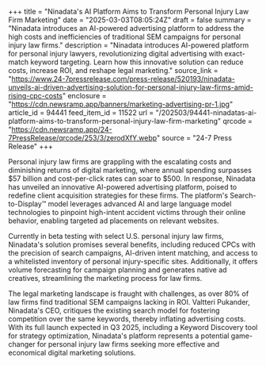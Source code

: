+++
title = "Ninadata's AI Platform Aims to Transform Personal Injury Law Firm Marketing"
date = "2025-03-03T08:05:24Z"
draft = false
summary = "Ninadata introduces an AI-powered advertising platform to address the high costs and inefficiencies of traditional SEM campaigns for personal injury law firms."
description = "Ninadata introduces AI-powered platform for personal injury lawyers, revolutionizing digital advertising with exact-match keyword targeting. Learn how this innovative solution can reduce costs, increase ROI, and reshape legal marketing."
source_link = "https://www.24-7pressrelease.com/press-release/520193/ninadata-unveils-ai-driven-advertising-solution-for-personal-injury-law-firms-amid-rising-cpc-costs"
enclosure = "https://cdn.newsramp.app/banners/marketing-advertising-pr-1.jpg"
article_id = 94441
feed_item_id = 11522
url = "/202503/94441-ninadatas-ai-platform-aims-to-transform-personal-injury-law-firm-marketing"
qrcode = "https://cdn.newsramp.app/24-7PressRelease/qrcode/253/3/zerodXfY.webp"
source = "24-7 Press Release"
+++

<p>Personal injury law firms are grappling with the escalating costs and diminishing returns of digital marketing, where annual spending surpasses $57 billion and cost-per-click rates can soar to $500. In response, Ninadata has unveiled an innovative AI-powered advertising platform, poised to redefine client acquisition strategies for these firms. The platform's Search-to-Display™ model leverages advanced AI and large language model technologies to pinpoint high-intent accident victims through their online behavior, enabling targeted ad placements on relevant websites.</p><p>Currently in beta testing with select U.S. personal injury law firms, Ninadata's solution promises several benefits, including reduced CPCs with the precision of search campaigns, AI-driven intent matching, and access to a whitelisted inventory of personal injury-specific sites. Additionally, it offers volume forecasting for campaign planning and generates native ad creatives, streamlining the marketing process for law firms.</p><p>The legal marketing landscape is fraught with challenges, as over 80% of law firms find traditional SEM campaigns lacking in ROI. Valtteri Pukander, Ninadata's CEO, critiques the existing search model for fostering competition over the same keywords, thereby inflating advertising costs. With its full launch expected in Q3 2025, including a Keyword Discovery tool for strategy optimization, Ninadata's platform represents a potential game-changer for personal injury law firms seeking more effective and economical digital marketing solutions.</p>